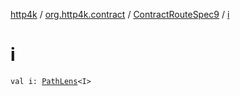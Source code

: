 [http4k](../../index.md) / [org.http4k.contract](../index.md) / [ContractRouteSpec9](index.md) / [i](./i.md)

# i

`val i: `[`PathLens`](../../org.http4k.lens/-path-lens/index.md)`<I>`
